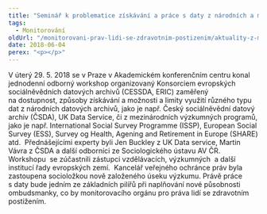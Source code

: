 ```yaml
---
title: "Seminář k problematice získávání a práce s daty z národních a mezinárodních archivů"
tags:
  - Monitorování
oldUrl: "/monitorovani-prav-lidi-se-zdravotnim-postizenim/aktuality-z-monitorovani/aktuality-z-monitorovani-2018/seminar-k-problematice-ziskavani-a-prace-s-daty-z-narodnich-a-mezinarodnich-archivu/"
date: 2018-06-04
perex: "<p></p>"
---
```


<!-- imported from the old website -->

<p>V úterý 29. 5. 2018 se v Praze v Akademickém konferenčním centru konal jednodenní odborný workshop organizovaný Konsorciem evropských sociálněvědních datových archivů (CESSDA, ERIC) zaměřený na dostupnost, způsoby získávání a možnosti a limity využití různého typu dat z národních datových archivů, jako je např. Český sociálněvědní datový archiv (ČSDA), UK Data Service, či z mezinárodních výzkumných programů, jako je např. International Social Survey Programme (ISSP), European Social Survey (ESS), Survey og Health, Agening and Retirement in Europe (SHARE) atd.  Přednášejícími experty byli Jen Buckley z UK Data service, Martin Vávra z ČSDA a další odborníci ze Sociologického ústavu AV ČR. Workshopu  se zúčastnili zástupci vzdělávacích, výzkumných  a další institucí řady evropských zemí.  Kancelář veřejného ochránce práv byla zastoupena socioložkou nově založeného úseku výzkumu. Právě práce s daty bude jedním ze základních pilířů při naplňování nové působnosti ombudsmanky, co by monitorovacího orgánu pro práva lidí se zdravotním postižením.</p>
